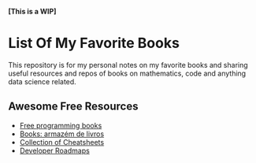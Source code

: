 <b>[This is a WIP]</b>

# List Of My Favorite Books

This repository is for my personal notes on my favorite books and sharing useful resources and repos of books on mathematics, code and anything data science related.

## Awesome Free Resources 

* [Free programming books](https://github.com/EbookFoundation/free-programming-books)
* [Books: armazém de livros](https://github.com/free-educa/books)
* [Collection of Cheatsheets](https://overapi.com)
* [Developer Roadmaps](https://roadmap.sh)
